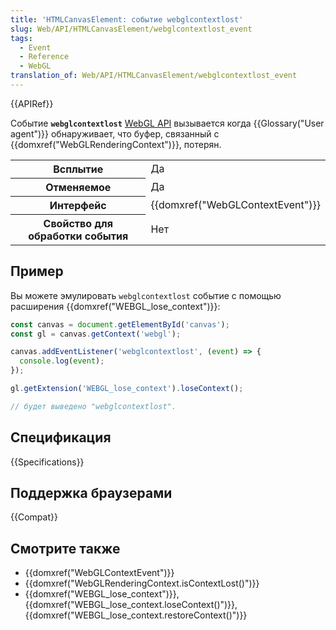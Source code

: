 ```yaml
---
title: 'HTMLCanvasElement: событие webglcontextlost'
slug: Web/API/HTMLCanvasElement/webglcontextlost_event
tags:
  - Event
  - Reference
  - WebGL
translation_of: Web/API/HTMLCanvasElement/webglcontextlost_event
---
```


{{APIRef}}

Событие **`webglcontextlost`** [WebGL API](/ru/docs/Web/API/WebGL_API) вызывается когда {{Glossary("User agent")}}
обнаруживает, что буфер, связанный с {{domxref("WebGLRenderingContext")}}, потерян.

<table class="properties">
  <tbody>
    <tr>
      <th scope="row">Всплытие</th>
      <td>Да</td>
    </tr>
    <tr>
      <th scope="row">Отменяемое</th>
      <td>Да</td>
    </tr>
    <tr>
      <th scope="row">Интерфейс</th>
      <td>{{domxref("WebGLContextEvent")}}</td>
    </tr>
    <tr>
      <th scope="row">Свойство для обработки события</th>
      <td>Нет</td>
    </tr>
  </tbody>
</table>

## Пример

Вы можете эмулировать `webglcontextlost` событие с помощью расширения {{domxref("WEBGL_lose_context")}}:

```js
const canvas = document.getElementById('canvas');
const gl = canvas.getContext('webgl');

canvas.addEventListener('webglcontextlost', (event) => {
  console.log(event);
});

gl.getExtension('WEBGL_lose_context').loseContext();

// будет выведено "webglcontextlost".
```

## Спецификация

{{Specifications}}

## Поддержка браузерами

{{Compat}}

## Смотрите также

- {{domxref("WebGLContextEvent")}}
- {{domxref("WebGLRenderingContext.isContextLost()")}}
- {{domxref("WEBGL_lose_context")}}, {{domxref("WEBGL_lose_context.loseContext()")}}, {{domxref("WEBGL_lose_context.restoreContext()")}}
